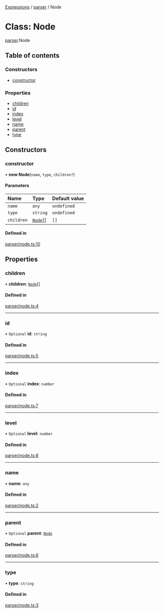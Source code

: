 [Expressions](../README.md) / [parser](../modules/parser.md) / Node

# Class: Node

[parser](../modules/parser.md).Node

## Table of contents

### Constructors

- [constructor](parser.Node.md#constructor)

### Properties

- [children](parser.Node.md#children)
- [id](parser.Node.md#id)
- [index](parser.Node.md#index)
- [level](parser.Node.md#level)
- [name](parser.Node.md#name)
- [parent](parser.Node.md#parent)
- [type](parser.Node.md#type)

## Constructors

### constructor

• **new Node**(`name`, `type`, `children?`)

#### Parameters

| Name | Type | Default value |
| :------ | :------ | :------ |
| `name` | `any` | `undefined` |
| `type` | `string` | `undefined` |
| `children` | [`Node`](parser.Node.md)[] | `[]` |

#### Defined in

[parser/node.ts:10](https://github.com/FlavioLionelRita/js-expressions/blob/9478ec0/src/lib/parser/node.ts#L10)

## Properties

### children

• **children**: [`Node`](parser.Node.md)[]

#### Defined in

[parser/node.ts:4](https://github.com/FlavioLionelRita/js-expressions/blob/9478ec0/src/lib/parser/node.ts#L4)

___

### id

• `Optional` **id**: `string`

#### Defined in

[parser/node.ts:5](https://github.com/FlavioLionelRita/js-expressions/blob/9478ec0/src/lib/parser/node.ts#L5)

___

### index

• `Optional` **index**: `number`

#### Defined in

[parser/node.ts:7](https://github.com/FlavioLionelRita/js-expressions/blob/9478ec0/src/lib/parser/node.ts#L7)

___

### level

• `Optional` **level**: `number`

#### Defined in

[parser/node.ts:8](https://github.com/FlavioLionelRita/js-expressions/blob/9478ec0/src/lib/parser/node.ts#L8)

___

### name

• **name**: `any`

#### Defined in

[parser/node.ts:2](https://github.com/FlavioLionelRita/js-expressions/blob/9478ec0/src/lib/parser/node.ts#L2)

___

### parent

• `Optional` **parent**: [`Node`](parser.Node.md)

#### Defined in

[parser/node.ts:6](https://github.com/FlavioLionelRita/js-expressions/blob/9478ec0/src/lib/parser/node.ts#L6)

___

### type

• **type**: `string`

#### Defined in

[parser/node.ts:3](https://github.com/FlavioLionelRita/js-expressions/blob/9478ec0/src/lib/parser/node.ts#L3)
